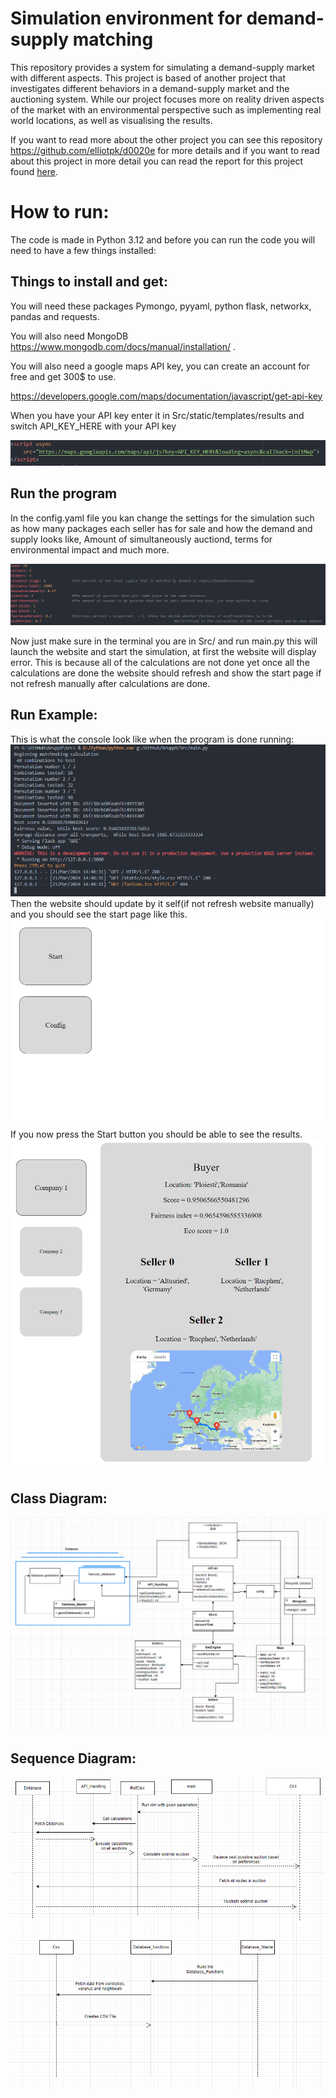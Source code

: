 # Simulation environment for demand-supply matching

This repository provides a system for simulating a demand-supply market with different aspects. This project is based of another project that investigates different behaviors in a demand-supply market and the auctioning system. While our project focuses more on reality driven aspects of the market with an environmental perspective such as implementing real world locations, as well as visualising the results.

If you want to read more about the other project you can see this repository https://github.com/elliotpk/d0020e for more details and if you want to read about this project in more detail you can read the report for this project found [here](/doc/report.pdf).

# How to run:
The code is made in Python 3.12 and before you can run the code you will need to have a few things installed:
## Things to install and get:
You will need these packages Pymongo, pyyaml, python flask, networkx, pandas and requests.

You will also need MongoDB https://www.mongodb.com/docs/manual/installation/ .

You will also need a google maps API key, you can create an account for free and get 300$ to use.

https://developers.google.com/maps/documentation/javascript/get-api-key

When you have your API key enter it in Src/static/templates/results and switch API_KEY_HERE with your API key

![api script](/images/api.png)

## Run the program
In the config.yaml file you kan change the settings for the simulation such as how many packages each seller has for sale and how the demand and supply looks like, Amount of simultaneously auctiond, terms for environmental impact and much more.

![config example](/images/config.png)

Now just make sure in the terminal you are in Src/ and run main.py this will launch the website and start the simulation, at first the website will display error. This is because all of the calculations are not done yet once all the calculations are done the website should refresh and show the start page if not refresh manually after calculations are done.

## Run Example:
This is what the console look like when the program is done running:
![console example](/images/console.png)
Then the website should update by it self(if not refresh website manually) and you should see the start page like this.
![start page](/images/index.png)
If you now press the Start button you should be able to see the results.
![results example](/images/result.png)

## Class Diagram:
![Class diagram](/images/uml.png)

## Sequence Diagram:
![sequence diagram](/images/seq.png)